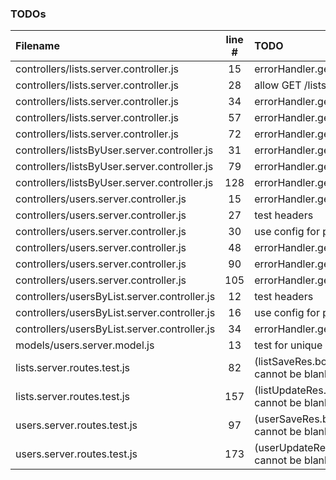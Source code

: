 ### TODOs
| Filename | line # | TODO
|:------|:------:|:------
| controllers/lists.server.controller.js | 15 | errorHandler.getErrorMessage(err)
| controllers/lists.server.controller.js | 28 | allow GET /lists sorting override
| controllers/lists.server.controller.js | 34 | errorHandler.getErrorMessage(err)
| controllers/lists.server.controller.js | 57 | errorHandler.getErrorMessage(err)
| controllers/lists.server.controller.js | 72 | errorHandler.getErrorMessage(err)
| controllers/listsByUser.server.controller.js | 31 | errorHandler.getErrorMessage(err)
| controllers/listsByUser.server.controller.js | 79 | errorHandler.getErrorMessage(err)
| controllers/listsByUser.server.controller.js | 128 | errorHandler.getErrorMessage(updateErr)
| controllers/users.server.controller.js | 15 | errorHandler.getErrorMessage(err)
| controllers/users.server.controller.js | 27 | test headers
| controllers/users.server.controller.js | 30 | use config for pagination defaults
| controllers/users.server.controller.js | 48 | errorHandler.getErrorMessage(err)
| controllers/users.server.controller.js | 90 | errorHandler.getErrorMessage(err)
| controllers/users.server.controller.js | 105 | errorHandler.getErrorMessage(err)
| controllers/usersByList.server.controller.js | 12 | test headers
| controllers/usersByList.server.controller.js | 16 | use config for pagination defaults
| controllers/usersByList.server.controller.js | 34 | errorHandler.getErrorMessage(err)
| models/users.server.model.js | 13 | test for unique uuid
| lists.server.routes.test.js | 82 | (listSaveRes.body.message).should.match('Name cannot be blank');
| lists.server.routes.test.js | 157 | (listUpdateRes.body.message).should.match('Name cannot be blank');
| users.server.routes.test.js | 97 | (userSaveRes.body.message).should.match('Email cannot be blank');
| users.server.routes.test.js | 173 | (userUpdateRes.body.message).should.match('Email cannot be blank');